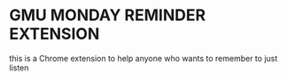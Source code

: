 # GMU MONDAY REMINDER EXTENSION

this is a Chrome extension to help anyone who wants to remember to just listen
